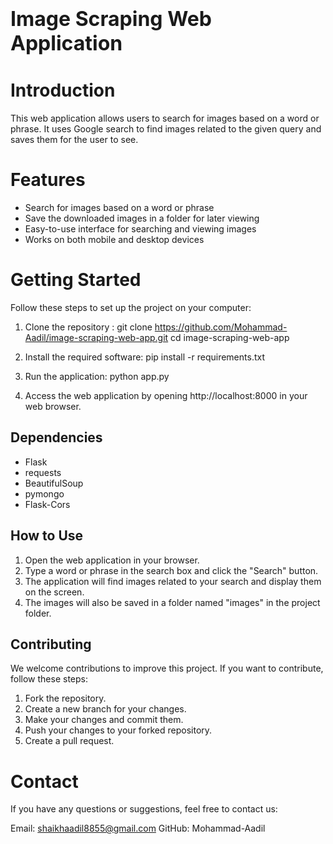 # <span style="font-size:32px;">Image Scraping Web Application</span>

# Introduction
This web application allows users to search for images based on a word or phrase. It uses Google search to find images related to the given query and saves them for the user to see.

# Features
- Search for images based on a word or phrase
- Save the downloaded images in a folder for later viewing
- Easy-to-use interface for searching and viewing images
- Works on both mobile and desktop devices

# Getting Started

Follow these steps to set up the project on your computer:

1. Clone the repository : 
git clone https://github.com/Mohammad-Aadil/image-scraping-web-app.git
 cd image-scraping-web-app

3. Install the required software:
pip install -r requirements.txt

4. Run the application:
python app.py

5. Access the web application by opening http://localhost:8000 in your web browser.

## Dependencies

- Flask
- requests
- BeautifulSoup
- pymongo
- Flask-Cors

## How to Use

1. Open the web application in your browser.
2. Type a word or phrase in the search box and click the "Search" button.
3. The application will find images related to your search and display them on the screen.
4. The images will also be saved in a folder named "images" in the project folder.

## Contributing
We welcome contributions to improve this project. If you want to contribute, follow these steps:

1. Fork the repository.
2. Create a new branch for your changes.
3. Make your changes and commit them.
4. Push your changes to your forked repository.
5. Create a pull request.

# Contact
If you have any questions or suggestions, feel free to contact us:

Email: shaikhaadil8855@gmail.com
GitHub: Mohammad-Aadil
